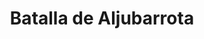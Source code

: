 ﻿---
title: "Batalla de Aljubarrota"
permalink: periodes_322.html
layout: periode
dataInici: 1385-08-14
sidebar: periodes
pares:
  - 298:
    title: "Baja Edad Media en Europa"
    dataInici: "(1000)"
    dataFi: "(1500)"

fills:
jocsPrincipals:
  - title: "Aljubarrota"
    bggId: 42470

jocsEscenaris:
jocsEpoca:
jocsEpocaEscenaris:
---
